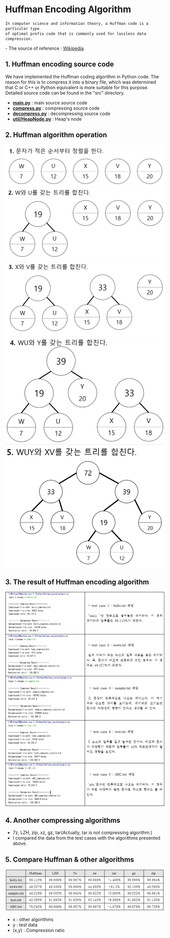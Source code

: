 # Huffman Encoding Algorithm

```
In computer science and information theory, a Huffman code is a particular type 
of optimal prefix code that is commonly used for lossless data compression.
```
\- The source of reference : [Wikipedia](https://en.wikipedia.org/wiki/Huffman_coding)

## 1. Huffman encoding source code
 We have implemented the Huffman coding algorithm in Python code. The reason for this is to compress it into a binary file, which was determined that C or C++ or Python equivalent is more suitable for this purpose. Detailed source code can be found in the "src" directory.
 
- **[main.py](https://github.com/KeonHeeLee/Algorithm/blob/master/InSchool/20180420/src/main.py)** : main source source code
- **[compress.py](https://github.com/KeonHeeLee/Algorithm/blob/master/InSchool/20180420/src/compress.py)** : compressing source code
- **[decompress.py](https://github.com/KeonHeeLee/Algorithm/blob/master/InSchool/20180420/src/decompress.py)** : decompressing source code
- **[util/HeapNode.py](https://github.com/KeonHeeLee/Algorithm/blob/master/InSchool/20180420/src/util/HeapNode.py)** : Heap's node

## 2. Huffman algorithm operation

<img src="https://github.com/KeonHeeLee/Algorithm/blob/master/InSchool/20180420/image/01.PNG">
<img src="https://github.com/KeonHeeLee/Algorithm/blob/master/InSchool/20180420/image/02.PNG">
<img src="https://github.com/KeonHeeLee/Algorithm/blob/master/InSchool/20180420/image/03.PNG">
<img src="https://github.com/KeonHeeLee/Algorithm/blob/master/InSchool/20180420/image/04.PNG">
<img src="https://github.com/KeonHeeLee/Algorithm/blob/master/InSchool/20180420/image/05.PNG">


## 3. The result of Huffman encoding algorithm

<img src="https://github.com/KeonHeeLee/Algorithm/blob/master/InSchool/20180420/image/test.PNG">


## 4. Another compressing algorithms
- 7z, LZH, zip, xz, gz, tar(Actually, tar is not compressing algorithm.)
- I compared the data from the test cases with the algorithms presented above.

## 5. Compare Huffman & other algorithms

<img src="https://github.com/KeonHeeLee/Algorithm/blob/master/InSchool/20180420/image/compare.PNG">

- x : other algorithms
- y : test data
- (x,y) : Compression ratio
